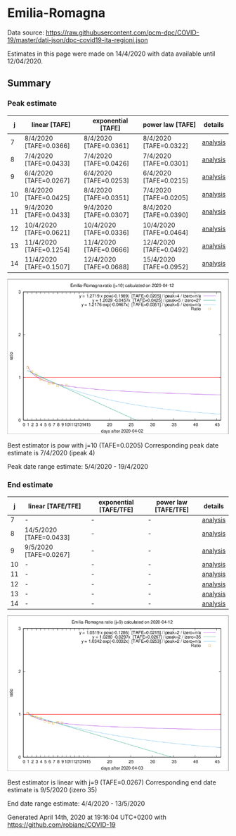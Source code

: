 # Emilia-Romagna


Data source: https://raw.githubusercontent.com/pcm-dpc/COVID-19/master/dati-json/dpc-covid19-ita-regioni.json

Estimates in this page were made on 14/4/2020 with data available until 12/04/2020.


## Summary 

### Peak estimate 
|j|linear [TAFE]|exponential [TAFE]|power law [TAFE]|details|
|---|----|-----------|---------|-------|
|7|8/4/2020 [TAFE=0.0366]|8/4/2020 [TAFE=0.0361]|8/4/2020 [TAFE=0.0322]|[analysis](COVID-19_emilia-romagna_j7_2020-04-12.md)|
|8|7/4/2020 [TAFE=0.0433]|7/4/2020 [TAFE=0.0426]|7/4/2020 [TAFE=0.0301]|[analysis](COVID-19_emilia-romagna_j8_2020-04-12.md)|
|9|6/4/2020 [TAFE=0.0267]|6/4/2020 [TAFE=0.0253]|6/4/2020 [TAFE=0.0215]|[analysis](COVID-19_emilia-romagna_j9_2020-04-12.md)|
|10|8/4/2020 [TAFE=0.0425]|8/4/2020 [TAFE=0.0351]|7/4/2020 [TAFE=0.0205]|[analysis](COVID-19_emilia-romagna_j10_2020-04-12.md)|
|11|9/4/2020 [TAFE=0.0433]|9/4/2020 [TAFE=0.0307]|8/4/2020 [TAFE=0.0390]|[analysis](COVID-19_emilia-romagna_j11_2020-04-12.md)|
|12|10/4/2020 [TAFE=0.0621]|10/4/2020 [TAFE=0.0336]|10/4/2020 [TAFE=0.0464]|[analysis](COVID-19_emilia-romagna_j12_2020-04-12.md)|
|13|11/4/2020 [TAFE=0.1254]|11/4/2020 [TAFE=0.0666]|12/4/2020 [TAFE=0.0492]|[analysis](COVID-19_emilia-romagna_j13_2020-04-12.md)|
|14|11/4/2020 [TAFE=0.1507]|12/4/2020 [TAFE=0.0688]|15/4/2020 [TAFE=0.0952]|[analysis](COVID-19_emilia-romagna_j14_2020-04-12.md)|

![best peak estimate](COVID-19_emilia-romagna_j10_2020-04-12.png)

Best estimator is pow with j=10 (TAFE=0.0205)
Corresponding peak date estimate is 7/4/2020 (ipeak 4)


Peak date range estimate: 5/4/2020 - 19/4/2020

### End estimate 
|j|linear [TAFE/TFE]|exponential [TAFE/TFE]|power law [TAFE/TFE]|details|
|---|----|-----------|---------|-------|
|7|-|-|-|[analysis](COVID-19_emilia-romagna_j7_2020-04-12.md)|
|8|14/5/2020 [TAFE=0.0433]|-|-|[analysis](COVID-19_emilia-romagna_j8_2020-04-12.md)|
|9|9/5/2020 [TAFE=0.0267]|-|-|[analysis](COVID-19_emilia-romagna_j9_2020-04-12.md)|
|10|-|-|-|[analysis](COVID-19_emilia-romagna_j10_2020-04-12.md)|
|11|-|-|-|[analysis](COVID-19_emilia-romagna_j11_2020-04-12.md)|
|12|-|-|-|[analysis](COVID-19_emilia-romagna_j12_2020-04-12.md)|
|13|-|-|-|[analysis](COVID-19_emilia-romagna_j13_2020-04-12.md)|
|14|-|-|-|[analysis](COVID-19_emilia-romagna_j14_2020-04-12.md)|

![best zero estimate](COVID-19_emilia-romagna_j9_2020-04-12.png)

Best estimator is linear with j=9 (TAFE=0.0267)
Corresponding end date estimate is 9/5/2020 (izero 35)


End date range estimate: 4/4/2020 - 13/5/2020

Generated April 14th, 2020 at 19:16:04 UTC+0200 with https://github.com/robianc/COVID-19
